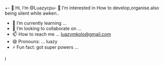 +- 👋 Hi, I’m @Luazycpu- 👀 I’m interested in How to develop,organise.also being silent while awken..
- 🌱 I’m currently learning ...
- 💞️ I’m looking to collaborate on ...
- 📫 How to reach me ... luazymkolo@gmail.com
- 😄 Pronouns: ... luazy
- ⚡ Fun fact: got super powers ...

<!---
Luazycpu/Luazycpu is a ✨ special ✨ repository because its `README.md` (this file) appears on your GitHub profile.
You can click the Preview link to take a look at your changes.
--->l
